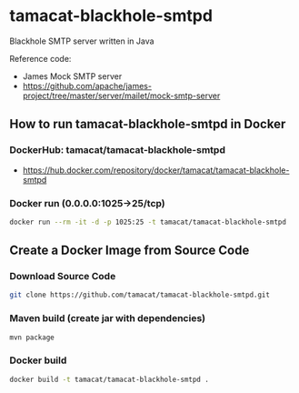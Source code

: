 # tamacat-blackhole-smtpd

Blackhole SMTP server written in Java

Reference code:
  * James Mock SMTP server
  * https://github.com/apache/james-project/tree/master/server/mailet/mock-smtp-server

## How to run tamacat-blackhole-smtpd in Docker

### DockerHub: tamacat/tamacat-blackhole-smtpd
* https://hub.docker.com/repository/docker/tamacat/tamacat-blackhole-smtpd

### Docker run (0.0.0.0:1025->25/tcp)

```sh
docker run --rm -it -d -p 1025:25 -t tamacat/tamacat-blackhole-smtpd
```


## Create a Docker Image from Source Code

### Download Source Code
```sh
git clone https://github.com/tamacat/tamacat-blackhole-smtpd.git
```

### Maven build (create jar with dependencies)
```sh
mvn package
```

### Docker build
```sh
docker build -t tamacat/tamacat-blackhole-smtpd .
```

